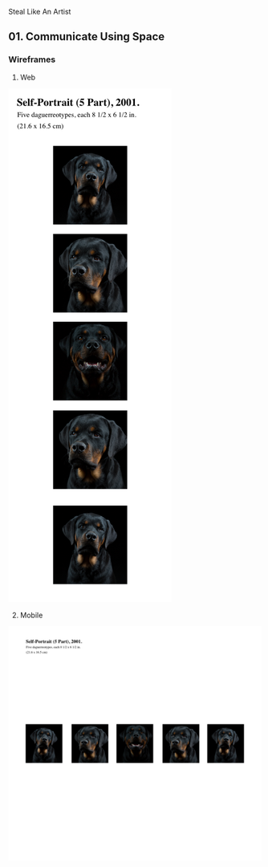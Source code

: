 Steal Like An Artist

## 01. Communicate Using Space

### Wireframes
1. Web

![Mobile](./01_Communicate_Using_Space/assets/Wireframes/01_Mobile.png)

2. Mobile

![Web](./01_Communicate_Using_Space/assets/Wireframes/02_Web.png)
